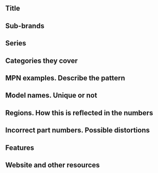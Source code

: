 ## Title

## Sub-brands

## Series

## Categories they cover

## MPN examples. Describe the pattern

## Model names. Unique or not

## Regions. How this is reflected in the numbers

## Incorrect part numbers. Possible distortions

## Features

## Website and other resources
